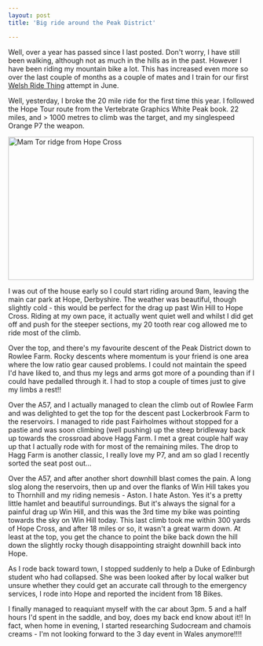 ```yaml
---
layout: post
title: 'Big ride around the Peak District'

---
```


Well, over a year has passed since I last posted. Don't worry, I have still been walking, although not as much in the hills as in the past. However I have been riding my mountain bike a lot. This has increased even more so over the last couple of months as a couple of mates and I train for our first <a title="Welsh Ride Thing" href="http://welshridething.blogspot.com/">Welsh Ride Thing</a> attempt in June.

Well, yesterday, I broke the 20 mile ride for the first time this year. I followed the Hope Tour route from the Vertebrate Graphics White Peak book. 22 miles, and &gt; 1000 metres to climb was the target, and my singlespeed Orange P7 the weapon.

<a href="http://walkingwithwilliams.files.wordpress.com/2012/05/photo.jpg"><img class="alignright size-full wp-image-325" title="Mam Tor ridge from Hope Cross" src="http://walkingwithwilliams.files.wordpress.com/2012/05/photo.jpg" alt="Mam Tor ridge from Hope Cross" width="500" height="292" /></a>

I was out of the house early so I could start riding around 9am, leaving the main car park at Hope, Derbyshire. The weather was beautiful, though slightly cold - this would be perfect for the drag up past Win Hill to Hope Cross. Riding at my own pace, it actually went quiet well and whilst I did get off and push for the steeper sections, my 20 tooth rear cog allowed me to ride most of the climb.

Over the top, and there's my favourite descent of the Peak District down to Rowlee Farm. Rocky descents where momentum is your friend is one area where the low ratio gear caused problems. I could not maintain the speed I'd have liked to, and thus my legs and arms got more of a pounding than if I could have pedalled through it. I had to stop a couple of times just to give my limbs a rest!!

Over the A57, and I actually managed to clean the climb out of Rowlee Farm and was delighted to get the top for the descent past Lockerbrook Farm to the reservoirs. I managed to ride past Fairholmes without stopped for a pastie and was soon climbing (well pushing) up the steep bridleway back up towards the crossroad above Hagg Farm. I met a great couple half way up that I actually rode with for most of the remaining miles. The drop to Hagg Farm is another classic, I really love my P7, and am so glad I recently sorted the seat post out...

Over the A57, and after another short downhill blast comes the pain. A long slog along the reservoirs, then up and over the flanks of Win Hill takes you to Thornhill and my riding nemesis - Aston. I hate Aston. Yes it's a pretty little hamlet and beautiful surroundings. But it's always the signal for a painful drag up Win Hill, and this was the 3rd time my bike was pointing towards the sky on Win Hill today. This last climb took me within 300 yards of Hope Cross, and after 18 miles or so, it wasn't a great warm down. At least at the top, you get the chance to point the bike back down the hill down the slightly rocky though disappointing straight downhill back into Hope.

As I rode back toward town, I stopped suddenly to help a Duke of Edinburgh student who had collapsed. She was been looked after by local walker but unsure whether they could get an accurate call through to the emergency services, I rode into Hope and reported the incident from 18 Bikes.

I finally managed to reaquiant myself with the car about 3pm. 5 and a half hours I'd spent in the saddle, and boy, does my back end know about it!! In fact, when home in evening, I started researching Sudocream and chamois creams - I'm not looking forward to the 3 day event in Wales anymore!!!!
